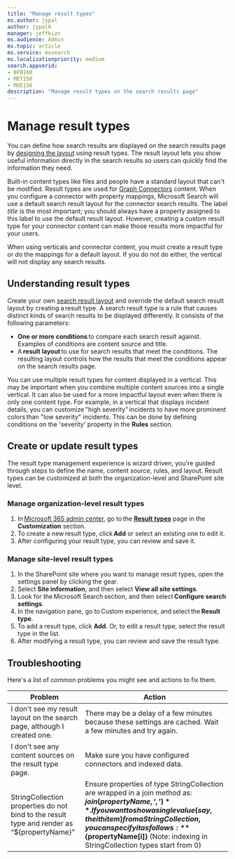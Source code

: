 ```yaml
---
title: "Manage result types"
ms.author: jypal
author: jypal6
manager: jeffkizn
ms.audience: Admin
ms.topic: article
ms.service: mssearch
ms.localizationpriority: medium
search.appverid:
- BFB160
- MET150
- MOE150
description: "Manage result types on the search results page"
---
```


# Manage result types

You can define how search results are displayed on the search results page by [designing the layout](customize-results-layout.md) using result types. The result layout lets you show useful information directly in the search results so users can quickly find the information they need.

Built-in content types like files and people have a standard layout that can't be modified. Result types are used for [Graph Connectors](connectors-overview.md) content. When you configure a connector with property mappings, Microsoft Search will use a default search result layout for the connector search results. The label *title* is the most important; you should always have a property assigned to this label to use the default result layout. However, creating a custom result type for your connector content can make those results more impactful for your users.

When using verticals and connector content, you must create a result type or do the mappings for a default layout. If you do not do either, the vertical will not display any search results.

## Understanding result types

Create your own [search result layout](customize-results-layout.md) and override the default search result layout by creating a result type. A search result type is a rule that causes distinct kinds of search results to be displayed differently. It consists of the following parameters:

- **One or more conditions** to compare each search result against. Examples of conditions are content source and title.
- A **result layout** to use for search results that meet the conditions. The resulting layout controls how the results that meet the conditions appear on the search results page.

You can use multiple result types for content displayed in a vertical. This may be important when you combine multiple content sources into a single vertical. It can also be used for a more impactful layout even when there is only one content type. For example, in a vertical that displays incident details, you can customize "high severity" incidents to have more prominent colors than "low severity" incidents. This can be done by defining conditions on the 'severity' property in the **Rules** section.

## Create or update result types

The result type management experience is wizard driven, you're guided through steps to define the name, content source, rules, and layout. Result types can be customized at both the organization-level and SharePoint site level.

### Manage organization-level result types

1. In [Microsoft 365 admin center](https://admin.microsoft.com/), go to the [**Result types**](https://admin.microsoft.com/Adminportal/Home#/MicrosoftSearch/resulttypes) page in the **Customization** section.
2. To create a new result type, click **Add** or select an existing one to edit it.
3. After configuring your result type, you can review and save it.

### Manage site-level result types

1. In the SharePoint site where you want to manage result types, open the settings panel by clicking the gear.
2. Select **Site information**, and then select **View all site settings**.  
3. Look for the Microsoft Search section, and then select **Configure search settings**.
4. In the navigation pane, go to Custom experience, and select the **Result type**.
5. To add a result type, click **Add**. Or, to edit a result type, select the result type in the list.
6. After modifying a result type, you can review and save the result type.

## Troubleshooting

Here's a list of common problems you might see and actions to fix them.

|Problem  |Action  |
|---------|---------|
| I don't see my result layout on the search page, although I created one. | There may be a delay of a few minutes because these settings are cached. Wait a few minutes and try again.        |
| I don't see any content sources on the result type page. | Make sure you have configured connectors and indexed data.   |
| StringCollection properties do not bind to the result type and render as “${propertyName}”  | Ensure properties of type StringCollection are wrapped in a join method as:  **${join(propertyName, ‘,’)}**. If you want to show a single value (say, the ith item) from a StringCollection, you can specify it as follows: **${propertyName[i]}**  (Note: indexing in StringCollection types start from 0)    |
